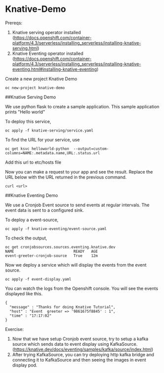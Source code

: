 # Knative-Demo

Prereqs: 
1. Knative serving operator installed (https://docs.openshift.com/container-platform/4.3/serverless/installing_serverless/installing-knative-serving.html)
2. Knative Eventing operator installed (https://docs.openshift.com/container-platform/4.3/serverless/installing_serverless/installing-knative-eventing.html#installing-knative-eventing)

Create a new project Knative Demo
```
oc new-project knative-demo
```

##Knative Serving Demo

We use python flask to create a sample application. This sample application prints "Hello world"

To deploy this service,
```
oc apply -f knative-serving/service.yaml
```

To find the URL for your service, use
```
oc get ksvc helloworld-python  --output=custom-columns=NAME:.metadata.name,URL:.status.url
```
Add this url to etc/hosts file 

Now you can make a request to your app and see the result. Replace the URL below with the URL returned in the previous command.
```
curl <url>
```


##Knative Eventing Demo

We use a Cronjob Event source to send events at regular intervals. The event data is sent to a configured sink. 

To deploy a event-source,
```
oc apply -f knative-eventing/event-source.yaml
```
To check the output, 
```
oc get cronjobsources.sources.eventing.knative.dev
NAME                           READY   AGE
event-greeter-cronjob-source   True    12m
```
Now we deploy a service which will display the events from the event source. 

```
oc apply -f event-display.yaml
```

You can watch the logs from the Openshift console. You will see the events displayed like this.

```
{
  "message" : "Thanks for doing Knative Tutorial",
  "host" : "Event  greeter => '9861675f8845' : 1",
  "time" : "17:17:02" 
}
```

Exercise: 
1. Now that we have setup Cronjob event source, try to setup a kafka source which sends data to event display using KafkaSource. (https://knative.dev/docs/eventing/samples/kafka/source/index.html)
2. After trying KafkaSource, you can try deploying http kafka bridge and connecting it to KafkaSource and then seeing the images in event display pod. 





